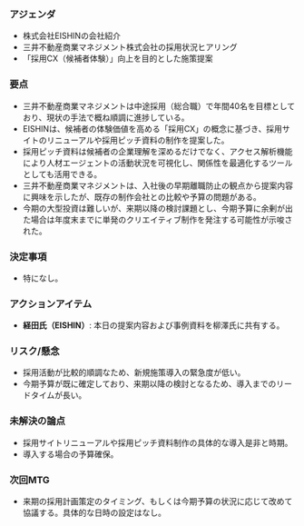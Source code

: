 ### アジェンダ
- 株式会社EISHINの会社紹介
- 三井不動産商業マネジメント株式会社の採用状況ヒアリング
- 「採用CX（候補者体験）」向上を目的とした施策提案

### 要点
- 三井不動産商業マネジメントは中途採用（総合職）で年間40名を目標としており、現状の手法で概ね順調に進捗している。
- EISHINは、候補者の体験価値を高める「採用CX」の概念に基づき、採用サイトのリニューアルや採用ピッチ資料の制作を提案した。
- 採用ピッチ資料は候補者の企業理解を深めるだけでなく、アクセス解析機能により人材エージェントの活動状況を可視化し、関係性を最適化するツールとしても活用できる。
- 三井不動産商業マネジメントは、入社後の早期離職防止の観点から提案内容に興味を示したが、既存の制作会社との比較や予算の問題がある。
- 今期の大型投資は難しいが、来期以降の検討課題とし、今期予算に余剰が出た場合は年度末までに単発のクリエイティブ制作を発注する可能性が示唆された。

### 決定事項
- 特になし。

### アクションアイテム
- **経田氏（EISHIN）**: 本日の提案内容および事例資料を柳澤氏に共有する。

### リスク/懸念
- 採用活動が比較的順調なため、新規施策導入の緊急度が低い。
- 今期予算が既に確定しており、来期以降の検討となるため、導入までのリードタイムが長い。

### 未解決の論点
- 採用サイトリニューアルや採用ピッチ資料制作の具体的な導入是非と時期。
- 導入する場合の予算確保。

### 次回MTG
- 来期の採用計画策定のタイミング、もしくは今期予算の状況に応じて改めて協議する。具体的な日時の設定はなし。